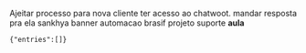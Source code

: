 Ajeitar processo para nova cliente ter acesso ao chatwoot.
mandar resposta pra ela
sankhya banner
automacao brasif
projeto suporte
**aula**

```simple-time-tracker
{"entries":[]}
```

